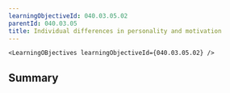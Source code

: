 ```yaml
---
learningObjectiveId: 040.03.05.02
parentId: 040.03.05
title: Individual differences in personality and motivation
---
```


```tsx eval
<LearningOBjectives learningObjectiveId={040.03.05.02} />
```

## Summary

